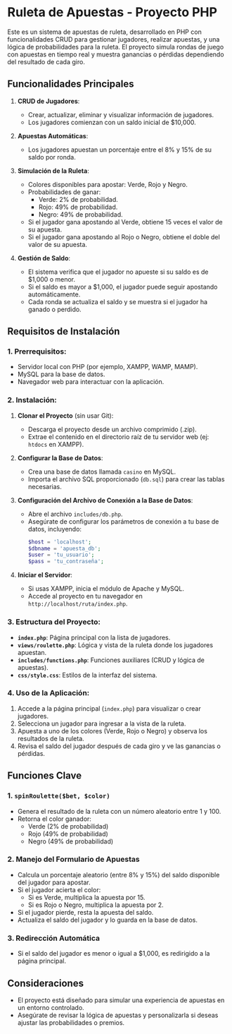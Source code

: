 # Ruleta de Apuestas - Proyecto PHP

Este es un sistema de apuestas de ruleta, desarrollado en PHP con funcionalidades CRUD para gestionar jugadores, realizar apuestas, y una lógica de probabilidades para la ruleta. El proyecto simula rondas de juego con apuestas en tiempo real y muestra ganancias o pérdidas dependiendo del resultado de cada giro.

## Funcionalidades Principales

1. **CRUD de Jugadores**: 
   - Crear, actualizar, eliminar y visualizar información de jugadores.
   - Los jugadores comienzan con un saldo inicial de $10,000.

2. **Apuestas Automáticas**:
   - Los jugadores apuestan un porcentaje entre el 8% y 15% de su saldo por ronda.

3. **Simulación de la Ruleta**:
   - Colores disponibles para apostar: Verde, Rojo y Negro.
   - Probabilidades de ganar:
     - Verde: 2% de probabilidad.
     - Rojo: 49% de probabilidad.
     - Negro: 49% de probabilidad.
   - Si el jugador gana apostando al Verde, obtiene 15 veces el valor de su apuesta.
   - Si el jugador gana apostando al Rojo o Negro, obtiene el doble del valor de su apuesta.

4. **Gestión de Saldo**:
   - El sistema verifica que el jugador no apueste si su saldo es de $1,000 o menor.
   - Si el saldo es mayor a $1,000, el jugador puede seguir apostando automáticamente.
   - Cada ronda se actualiza el saldo y se muestra si el jugador ha ganado o perdido.

## Requisitos de Instalación

### 1. Prerrequisitos:
   - Servidor local con PHP (por ejemplo, XAMPP, WAMP, MAMP).
   - MySQL para la base de datos.
   - Navegador web para interactuar con la aplicación.

### 2. Instalación:
   1. **Clonar el Proyecto** (sin usar Git):
      - Descarga el proyecto desde un archivo comprimido (.zip).
      - Extrae el contenido en el directorio raíz de tu servidor web (ej: `htdocs` en XAMPP).

   2. **Configurar la Base de Datos**:
      - Crea una base de datos llamada `casino` en MySQL.
      - Importa el archivo SQL proporcionado (`db.sql`) para crear las tablas necesarias.

   3. **Configuración del Archivo de Conexión a la Base de Datos**:
      - Abre el archivo `includes/db.php`.
      - Asegúrate de configurar los parámetros de conexión a tu base de datos, incluyendo:
        ```php
        $host = 'localhost';
        $dbname = 'apuesta_db';
        $user = 'tu_usuario';
        $pass = 'tu_contraseña';
        ```

   4. **Iniciar el Servidor**:
      - Si usas XAMPP, inicia el módulo de Apache y MySQL.
      - Accede al proyecto en tu navegador en `http://localhost/ruta/index.php`.

### 3. Estructura del Proyecto:
   - **`index.php`**: Página principal con la lista de jugadores.
   - **`views/roulette.php`**: Lógica y vista de la ruleta donde los jugadores apuestan.
   - **`includes/functions.php`**: Funciones auxiliares (CRUD y lógica de apuestas).
   - **`css/style.css`**: Estilos de la interfaz del sistema.

### 4. Uso de la Aplicación:
   1. Accede a la página principal (`index.php`) para visualizar o crear jugadores.
   2. Selecciona un jugador para ingresar a la vista de la ruleta.
   3. Apuesta a uno de los colores (Verde, Rojo o Negro) y observa los resultados de la ruleta.
   4. Revisa el saldo del jugador después de cada giro y ve las ganancias o pérdidas.
   
## Funciones Clave

### 1. `spinRoulette($bet, $color)`
   - Genera el resultado de la ruleta con un número aleatorio entre 1 y 100.
   - Retorna el color ganador:
     - Verde (2% de probabilidad)
     - Rojo (49% de probabilidad)
     - Negro (49% de probabilidad)

### 2. Manejo del Formulario de Apuestas
   - Calcula un porcentaje aleatorio (entre 8% y 15%) del saldo disponible del jugador para apostar.
   - Si el jugador acierta el color:
     - Si es Verde, multiplica la apuesta por 15.
     - Si es Rojo o Negro, multiplica la apuesta por 2.
   - Si el jugador pierde, resta la apuesta del saldo.
   - Actualiza el saldo del jugador y lo guarda en la base de datos.

### 3. Redirección Automática
   - Si el saldo del jugador es menor o igual a $1,000, es redirigido a la página principal.

## Consideraciones
   - El proyecto está diseñado para simular una experiencia de apuestas en un entorno controlado.
   - Asegúrate de revisar la lógica de apuestas y personalizarla si deseas ajustar las probabilidades o premios.

